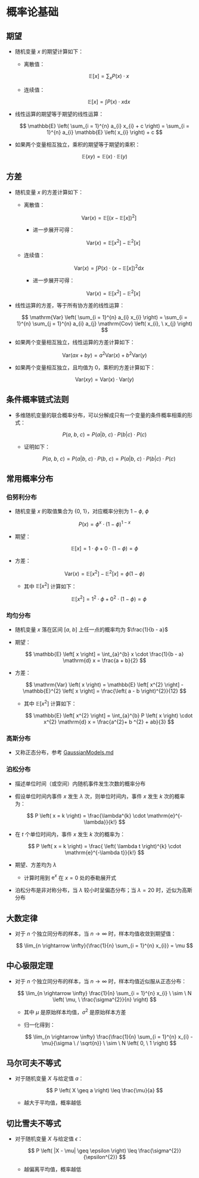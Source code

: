 # 概率论基础

## 期望

- 随机变量 $x$ 的期望计算如下：

  - 离散值：

    $$
    \mathbb{E} \left[ x \right] = \sum_{x} P \left( x \right) \cdot x
    $$

  - 连续值：

    $$
    \mathbb{E} \left[ x \right] = \int P \left( x \right) \cdot x \mathrm{d}x
    $$

- 线性运算的期望等于期望的线性运算：

  $$
  \mathbb{E} \left( \sum_{i = 1}^{n} a_{i} x_{i} + c \right) = \sum_{i = 1}^{n} a_{i} \mathbb{E} \left( x_{i} \right) + c
  $$

- 如果两个变量相互独立，乘积的期望等于期望的乘积：

  $$
  \mathbb{E} \left( xy \right) = \mathbb{E} \left( x \right) \cdot \mathbb{E} \left( y \right)
  $$

## 方差

- 随机变量 $x$ 的方差计算如下：

  - 离散值：

    $$
    \mathrm{Var} \left( x \right) = \mathbb{E} \left[ \left( x - \mathbb{E} \left[ x \right] \right)^{2} \right]
    $$

    - 进一步展开可得：

      $$
      \mathrm{Var} \left( x \right) = \mathbb{E} \left[ x^{2} \right] - \mathbb{E}^{2} \left[ x \right]
      $$

  - 连续值：

    $$
    \mathrm{Var} \left( x \right) = \int P \left( x \right) \cdot \left( x - \mathbb{E} \left[ x \right] \right)^{2} \mathrm{d}x
    $$

    - 进一步展开可得：

      $$
      \mathrm{Var} \left( x \right) = \mathbb{E} \left[ x^{2} \right] - \mathbb{E}^{2} \left[ x \right]
      $$

- 线性运算的方差，等于所有协方差的线性运算：

  $$
  \mathrm{Var} \left( \sum_{i = 1}^{n} a_{i} x_{i} \right) = \sum_{i = 1}^{n} \sum_{j = 1}^{n} a_{i} a_{j} \mathrm{Cov} \left( x_{i}, \ x_{j} \right)
  $$

- 如果两个变量相互独立，线性运算的方差计算如下：

  $$
  \mathrm{Var} \left( ax + by \right) = a^{2} \mathrm{Var} \left( x \right) + b^{2} \mathrm{Var} \left( y \right)
  $$

- 如果两个变量相互独立，且均值为 $0$，乘积的方差计算如下：

  $$
  \mathrm{Var} \left( xy \right) = \mathrm{Var} \left( x \right) \cdot \mathrm{Var} \left( y \right)
  $$

## 条件概率链式法则

- 多维随机变量的联合概率分布，可以分解成只有一个变量的条件概率相乘的形式：

  $$
  P \left( a, \ b, \ c \right) = P \left( a|b, \ c \right) \cdot P \left( b|c \right) \cdot P \left( c \right)
  $$

  - 证明如下：

    $$
    P \left( a, \ b, \ c \right) = P \left( a|b, \ c \right) \cdot P \left( b, \ c \right) = P \left( a|b, \ c \right) \cdot P \left( b|c \right) \cdot P \left( c \right)
    $$

## 常用概率分布

### 伯努利分布

- 随机变量 $x$ 的取值集合为 $\left\{ 0, \ 1 \right\}$，对应概率分别为 $1 - \phi, \ \phi$

  $$
  P \left( x \right) = \phi^{x} \cdot \left( 1 - \phi \right)^{1 - x}
  $$

- 期望：

  $$
  \mathbb{E} \left[ x \right] = 1 \cdot \phi + 0 \cdot \left( 1 - \phi \right) = \phi
  $$

- 方差：

  $$
  \mathrm{Var} \left( x \right) = \mathbb{E} \left[ x^{2} \right] - \mathbb{E}^{2} \left[ x \right] = \phi \left( 1 - \phi \right)
  $$

  - 其中 $\mathbb{E} \left[ x^{2} \right]$ 计算如下：

    $$
    \mathbb{E} \left[ x^{2} \right] = 1^{2} \cdot \phi + 0^{2} \cdot \left( 1 - \phi \right) = \phi
    $$

### 均匀分布

- 随机变量 $x$ 落在区间 $\left[ a, \ b \right]$ 上任一点的概率均为 $\frac{1}{b - a}$

- 期望：

  $$
  \mathbb{E} \left[ x \right] = \int_{a}^{b} x \cdot \frac{1}{b - a} \mathrm{d} x = \frac{a + b}{2}
  $$

- 方差：

  $$
  \mathrm{Var} \left( x \right) = \mathbb{E} \left[ x^{2} \right] - \mathbb{E}^{2} \left[ x \right] = \frac{\left( a - b \right)^{2}}{12}
  $$

  - 其中 $\mathbb{E} \left[ x^{2} \right]$ 计算如下：

    $$
    \mathbb{E} \left[ x^{2} \right] = \int_{a}^{b} P \left( x \right) \cdot x^{2} \mathrm{d} x = \frac{a^{2}+ b ^{2} + ab}{3}
    $$

### 高斯分布

- 又称正态分布，参考 [$\mathrm{GaussianModels.md}$](GaussianModels.md)

### 泊松分布

- 描述单位时间（或空间）内随机事件发生次数的概率分布

- 假设单位时间内事件 $x$ 发生 $\lambda$ 次，则单位时间内，事件 $x$ 发生 $k$ 次的概率为：

  $$
  P \left( x = k \right) = \frac{\lambda^{k} \cdot \mathrm{e}^{-\lambda}}{k!}
  $$

- 在 $t$ 个单位时间内，事件 $x$ 发生 $k$ 次的概率为：

  $$
  P \left( x = k \right) = \frac{ \left( \lambda t \right)^{k} \cdot \mathrm{e}^{-\lambda t}}{k!}
  $$

- 期望、方差均为 $\lambda$

  - 计算时用到 $\mathrm{e}^{x}$ 在 $x = 0$ 处的泰勒展开式

- 泊松分布是非对称分布，当 $\lambda$ 较小时呈偏态分布；当 $\lambda = 20$ 时，近似为高斯分布

## 大数定律

- 对于 $n$ 个独立同分布的样本，当 $n \rightarrow \infty$ 时，样本均值收敛到期望值：

  $$
  \lim_{n \rightarrow \infty}{\frac{1}{n} \sum_{i = 1}^{n} x_{i}} = \mu
  $$

## 中心极限定理

- 对于 $n$ 个独立同分布的样本，当 $n \rightarrow \infty$ 时，样本均值近似服从正态分布：

  $$
  \lim_{n \rightarrow \infty} \frac{1}{n} \sum_{i = 1}^{n} x_{i} \ \sim \ N \left( \mu, \ \frac{\sigma^{2}}{n} \right)
  $$

  - 其中 $\mu$ 是原始样本均值，$\sigma^{2}$ 是原始样本方差

  - 归一化得到：

    $$
    \lim_{n \rightarrow \infty} \frac{\frac{1}{n} \sum_{i = 1}^{n} x_{i} - \mu}{\sigma \ / \sqrt{n}} \ \sim \ N \left( 0, \ 1 \right)
    $$

## 马尔可夫不等式

- 对于随机变量 $X$ 与给定值 $a$：

  $$
  P \left( X \geq a \right) \leq \frac{\mu}{a}
  $$

  - 越大于平均值，概率越低

## 切比雪夫不等式

- 对于随机变量 $X$ 与给定值 $\epsilon$：

  $$
  P \left( |X - \mu| \geq \epsilon \right) \leq \frac{\sigma^{2}}{\epsilon^{2}}
  $$

  - 越偏离平均值，概率越低